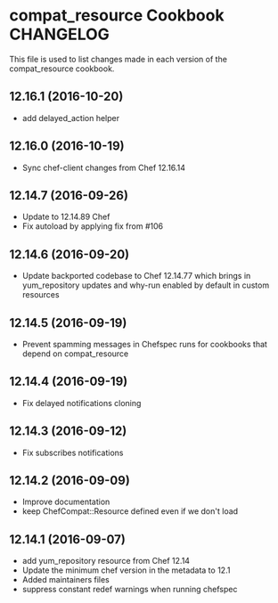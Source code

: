 # compat_resource Cookbook CHANGELOG

This file is used to list changes made in each version of the compat_resource cookbook.

## 12.16.1 (2016-10-20)
- add delayed_action helper

## 12.16.0 (2016-10-19)
- Sync chef-client changes from Chef 12.16.14

## 12.14.7 (2016-09-26)
- Update to 12.14.89 Chef
- Fix autoload by applying fix from #106

## 12.14.6 (2016-09-20)

- Update backported codebase to Chef 12.14.77 which brings in yum_repository updates and why-run enabled by default in custom resources

## 12.14.5 (2016-09-19)

- Prevent spamming messages in Chefspec runs for cookbooks that depend on compat_resource

## 12.14.4 (2016-09-19)

- Fix delayed notifications cloning

## 12.14.3 (2016-09-12)

- Fix subscribes notifications

## 12.14.2 (2016-09-09)

- Improve documentation
- keep ChefCompat::Resource defined even if we don't load

## 12.14.1 (2016-09-07)

- add yum_repository resource from Chef 12.14
- Update the minimum chef version in the metadata to 12.1
- Added maintainers files
- suppress constant redef warnings when running chefspec
